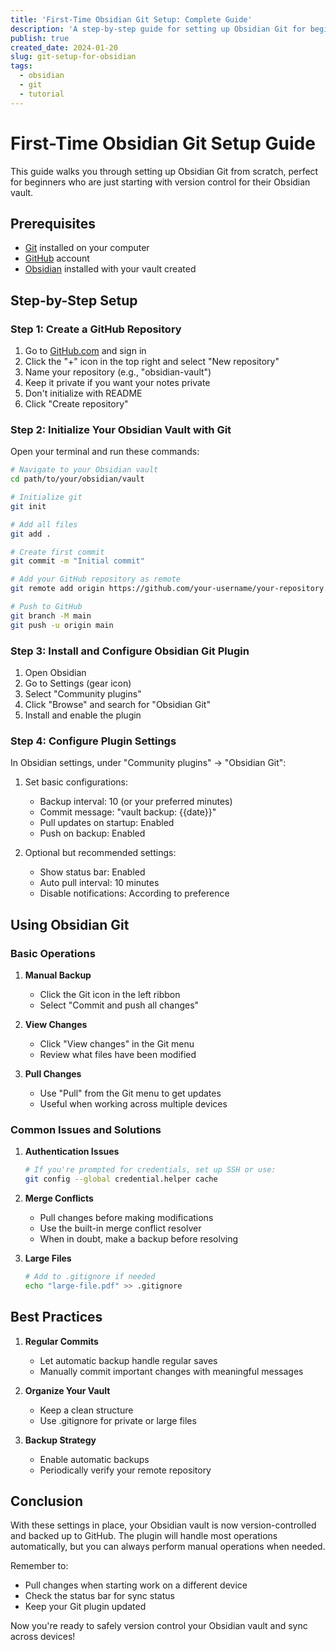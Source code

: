 ```yaml
---
title: 'First-Time Obsidian Git Setup: Complete Guide'
description: 'A step-by-step guide for setting up Obsidian Git for beginners, including repository creation and plugin configuration'
publish: true
created_date: 2024-01-20
slug: git-setup-for-obsidian
tags:
  - obsidian
  - git
  - tutorial
---
```


# First-Time Obsidian Git Setup Guide

This guide walks you through setting up Obsidian Git from scratch, perfect for beginners who are just starting with version control for their Obsidian vault.

## Prerequisites
- [Git](https://git-scm.com/downloads) installed on your computer
- [GitHub](https://github.com) account
- [Obsidian](https://obsidian.md) installed with your vault created

## Step-by-Step Setup

### Step 1: Create a GitHub Repository
1. Go to [GitHub.com](https://github.com) and sign in
2. Click the "+" icon in the top right and select "New repository"
3. Name your repository (e.g., "obsidian-vault")
4. Keep it private if you want your notes private
5. Don't initialize with README
6. Click "Create repository"

### Step 2: Initialize Your Obsidian Vault with Git

Open your terminal and run these commands:

```bash
# Navigate to your Obsidian vault
cd path/to/your/obsidian/vault

# Initialize git
git init

# Add all files
git add .

# Create first commit
git commit -m "Initial commit"

# Add your GitHub repository as remote
git remote add origin https://github.com/your-username/your-repository.git

# Push to GitHub
git branch -M main
git push -u origin main
```

### Step 3: Install and Configure Obsidian Git Plugin

1. Open Obsidian
2. Go to Settings (gear icon)
3. Select "Community plugins"
4. Click "Browse" and search for "Obsidian Git"
5. Install and enable the plugin

### Step 4: Configure Plugin Settings

In Obsidian settings, under "Community plugins" → "Obsidian Git":

1. Set basic configurations:
   - Backup interval: 10 (or your preferred minutes)
   - Commit message: "vault backup: {{date}}"
   - Pull updates on startup: Enabled
   - Push on backup: Enabled

2. Optional but recommended settings:
   - Show status bar: Enabled
   - Auto pull interval: 10 minutes
   - Disable notifications: According to preference

## Using Obsidian Git

### Basic Operations

1. **Manual Backup**
   - Click the Git icon in the left ribbon
   - Select "Commit and push all changes"

2. **View Changes**
   - Click "View changes" in the Git menu
   - Review what files have been modified

3. **Pull Changes**
   - Use "Pull" from the Git menu to get updates
   - Useful when working across multiple devices

### Common Issues and Solutions

1. **Authentication Issues**
   ```bash
   # If you're prompted for credentials, set up SSH or use:
   git config --global credential.helper cache
   ```

2. **Merge Conflicts**
   - Pull changes before making modifications
   - Use the built-in merge conflict resolver
   - When in doubt, make a backup before resolving

3. **Large Files**
   ```bash
   # Add to .gitignore if needed
   echo "large-file.pdf" >> .gitignore
   ```

## Best Practices

1. **Regular Commits**
   - Let automatic backup handle regular saves
   - Manually commit important changes with meaningful messages

2. **Organize Your Vault**
   - Keep a clean structure
   - Use .gitignore for private or large files

3. **Backup Strategy**
   - Enable automatic backups
   - Periodically verify your remote repository

## Conclusion

With these settings in place, your Obsidian vault is now version-controlled and backed up to GitHub. The plugin will handle most operations automatically, but you can always perform manual operations when needed.

Remember to:
- Pull changes when starting work on a different device
- Check the status bar for sync status
- Keep your Git plugin updated

Now you're ready to safely version control your Obsidian vault and sync across devices!
